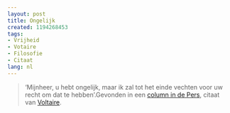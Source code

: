 ```yaml
---
layout: post
title: Ongelijk
created: 1194268453
tags:
- Vrijheid
- Votaire
- Filosofie
- Citaat
lang: nl
---
```

> ‘Mijnheer, u hebt ongelijk, maar ik zal tot het einde vechten voor uw recht om dat te hebben’.Gevonden in een [column in de Pers](http://www.depers.nl/economie/115133/Column-Kwetsbaar.html), citaat van [Voltaire](http://nl.wikipedia.org/wiki/Voltaire).
